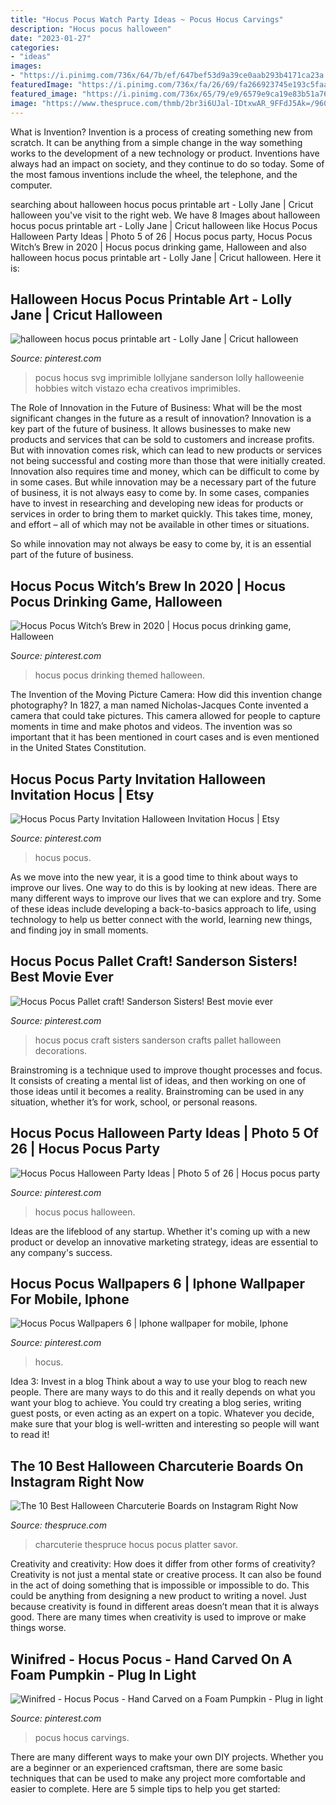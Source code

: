 ```yaml
---
title: "Hocus Pocus Watch Party Ideas ~ Pocus Hocus Carvings"
description: "Hocus pocus halloween"
date: "2023-01-27"
categories:
- "ideas"
images:
- "https://i.pinimg.com/736x/64/7b/ef/647bef53d9a39ce0aab293b4171ca23a.jpg"
featuredImage: "https://i.pinimg.com/736x/fa/26/69/fa266923745e193c5faa27d1df7e8bd0.jpg"
featured_image: "https://i.pinimg.com/736x/65/79/e9/6579e9ca19e83b51a76ea9775ef6ca8a.jpg"
image: "https://www.thespruce.com/thmb/2br3i6UJal-IDtxwAR_9FFdJ5Ak=/960x0/filters:no_upscale():max_bytes(150000):strip_icc()/HocusPocus-2-39aa7c30287f44658e375f7165658707.JPG"
---
```



What is Invention?
Invention is a process of creating something new from scratch. It can be anything from a simple change in the way something works to the development of a new technology or product. Inventions have always had an impact on society, and they continue to do so today. Some of the most famous inventions include the wheel, the telephone, and the computer.

	

		
searching about halloween hocus pocus printable art - Lolly Jane | Cricut halloween you've visit to the right web. We have 8 Images about halloween hocus pocus printable art - Lolly Jane | Cricut halloween like Hocus Pocus Halloween Party Ideas | Photo 5 of 26 | Hocus pocus party, Hocus Pocus Witch’s Brew in 2020 | Hocus pocus drinking game, Halloween and also halloween hocus pocus printable art - Lolly Jane | Cricut halloween. Here it is:
		
    
## Halloween Hocus Pocus Printable Art - Lolly Jane | Cricut Halloween

<img loading=lazy src="https://i.pinimg.com/736x/62/c4/8c/62c48c50bd71332d141b16c3847e992a.jpg" onerror="this.onerror=null;this.src='https://tse3.mm.bing.net/th?id=OIP.DkFBrhphGpN1b6iyIv_vPgHaJb&amp;pid=15.1';" alt="halloween hocus pocus printable art - Lolly Jane | Cricut halloween">

_Source: pinterest.com_

>pocus hocus svg imprimible lollyjane sanderson lolly halloweenie hobbies witch vistazo echa creativos imprimibles. 

	

The Role of Innovation in the Future of Business: What will be the most significant changes in the future as a result of innovation?
Innovation is a key part of the future of business. It allows businesses to make new products and services that can be sold to customers and increase profits. But with innovation comes risk, which can lead to new products or services not being successful and costing more than those that were initially created. Innovation also requires time and money, which can be difficult to come by in some cases.
But while innovation may be a necessary part of the future of business, it is not always easy to come by. In some cases, companies have to invest in researching and developing new ideas for products or services in order to bring them to market quickly. This takes time, money, and effort – all of which may not be available in other times or situations.

So while innovation may not always be easy to come by, it is an essential part of the future of business.

    
## Hocus Pocus Witch’s Brew In 2020 | Hocus Pocus Drinking Game, Halloween

<img loading=lazy src="https://i.pinimg.com/originals/0c/af/17/0caf177788a0a8fec6222ba053ccf6f6.jpg" onerror="this.onerror=null;this.src='https://tse2.mm.bing.net/th?id=OIP.CFUSLIL57C_NFXQwWWLQOwHaJ4&amp;pid=15.1';" alt="Hocus Pocus Witch’s Brew in 2020 | Hocus pocus drinking game, Halloween">

_Source: pinterest.com_

>hocus pocus drinking themed halloween. 

	

The Invention of the Moving Picture Camera: How did this invention change photography?
In 1827, a man named Nicholas-Jacques Conte invented a camera that could take pictures. This camera allowed for people to capture moments in time and make photos and videos. The invention was so important that it has been mentioned in court cases and is even mentioned in the United States Constitution.

    
## Hocus Pocus Party Invitation Halloween Invitation Hocus | Etsy

<img loading=lazy src="https://i.pinimg.com/736x/64/7b/ef/647bef53d9a39ce0aab293b4171ca23a.jpg" onerror="this.onerror=null;this.src='https://tse1.mm.bing.net/th?id=OIP.3iarZnE_RMHhTGt3ztzz7AHaGq&amp;pid=15.1';" alt="Hocus Pocus Party Invitation Halloween Invitation Hocus | Etsy">

_Source: pinterest.com_

>hocus pocus. 

	

As we move into the new year, it is a good time to think about ways to improve our lives. One way to do this is by looking at new ideas. There are many different ways to improve our lives that we can explore and try. Some of these ideas include developing a back-to-basics approach to life, using technology to help us better connect with the world, learning new things, and finding joy in small moments.

    
## Hocus Pocus Pallet Craft! Sanderson Sisters! Best Movie Ever

<img loading=lazy src="https://i.pinimg.com/736x/fa/26/69/fa266923745e193c5faa27d1df7e8bd0.jpg" onerror="this.onerror=null;this.src='https://tse1.mm.bing.net/th?id=OIP.SZFLMtlMdVms98vuAZql4AHaJ4&amp;pid=15.1';" alt="Hocus Pocus Pallet craft! Sanderson Sisters! Best movie ever">

_Source: pinterest.com_

>hocus pocus craft sisters sanderson crafts pallet halloween decorations. 

	

Brainstroming is a technique used to improve thought processes and focus. It consists of creating a mental list of ideas, and then working on one of those ideas until it becomes a reality. Brainstroming can be used in any situation, whether it’s for work, school, or personal reasons.

    
## Hocus Pocus Halloween Party Ideas | Photo 5 Of 26 | Hocus Pocus Party

<img loading=lazy src="https://i.pinimg.com/736x/65/79/e9/6579e9ca19e83b51a76ea9775ef6ca8a.jpg" onerror="this.onerror=null;this.src='https://tse4.mm.bing.net/th?id=OIP.W8UGYaoxnvEpE93vpXIcngHaLJ&amp;pid=15.1';" alt="Hocus Pocus Halloween Party Ideas | Photo 5 of 26 | Hocus pocus party">

_Source: pinterest.com_

>hocus pocus halloween. 

	

Ideas are the lifeblood of any startup. Whether it's coming up with a new product or develop an innovative marketing strategy, ideas are essential to any company's success.

    
## Hocus Pocus Wallpapers 6 | Iphone Wallpaper For Mobile, Iphone

<img loading=lazy src="https://i.pinimg.com/736x/99/cb/1a/99cb1a3a0e03baaf5d952fe9874f0137.jpg" onerror="this.onerror=null;this.src='https://tse1.mm.bing.net/th?id=OIP.AEsQT6pVsGUwzfAWJszccAHaMl&amp;pid=15.1';" alt="Hocus Pocus Wallpapers 6 | Iphone wallpaper for mobile, Iphone">

_Source: pinterest.com_

>hocus. 

	

Idea 3: Invest in a blog
Think about a way to use your blog to reach new people. There are many ways to do this and it really depends on what you want your blog to achieve. You could try creating a blog series, writing guest posts, or even acting as an expert on a topic. Whatever you decide, make sure that your blog is well-written and interesting so people will want to read it!

    
## The 10 Best Halloween Charcuterie Boards On Instagram Right Now

<img loading=lazy src="https://www.thespruce.com/thmb/2br3i6UJal-IDtxwAR_9FFdJ5Ak=/960x0/filters:no_upscale():max_bytes(150000):strip_icc()/HocusPocus-2-39aa7c30287f44658e375f7165658707.JPG" onerror="this.onerror=null;this.src='https://tse3.mm.bing.net/th?id=OIP.xBHdvMhTc6lAt3jNGREdoQHaJ4&amp;pid=15.1';" alt="The 10 Best Halloween Charcuterie Boards on Instagram Right Now">

_Source: thespruce.com_

>charcuterie thespruce hocus pocus platter savor. 

	

Creativity and creativity: How does it differ from other forms of creativity?
Creativity is not just a mental state or creative process. It can also be found in the act of doing something that is impossible or impossible to do. This could be anything from designing a new product to writing a novel. Just because creativity is found in different areas doesn’t mean that it is always good. There are many times when creativity is used to improve or make things worse.

    
## Winifred - Hocus Pocus - Hand Carved On A Foam Pumpkin - Plug In Light

<img loading=lazy src="https://i.pinimg.com/736x/13/32/60/13326078368ce694f499ee3387eeee51.jpg" onerror="this.onerror=null;this.src='https://tse4.mm.bing.net/th?id=OIP.fav9B45AaHuNDTMNDUkA_AHaIf&amp;pid=15.1';" alt="Winifred - Hocus Pocus - Hand Carved on a Foam Pumpkin - Plug in light">

_Source: pinterest.com_

>pocus hocus carvings. 

	

There are many different ways to make your own DIY projects. Whether you are a beginner or an experienced craftsman, there are some basic techniques that can be used to make any project more comfortable and easier to complete. Here are 5 simple tips to help you get started:

